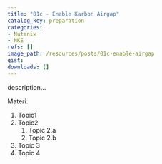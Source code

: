 ```yaml
---
title: "01c - Enable Karbon Airgap"
catalog_key: preparation
categories:
- Nutanix
- NKE
refs: []
image_path: /resources/posts/01c-enable-airgap
gist: 
downloads: []
---
```



description...

<!--more-->

Materi: 

1. Topic1
2. Topic2
    1. Topic 2.a
    2. Topic 2.b
3. Topic 3
4. Topic 4